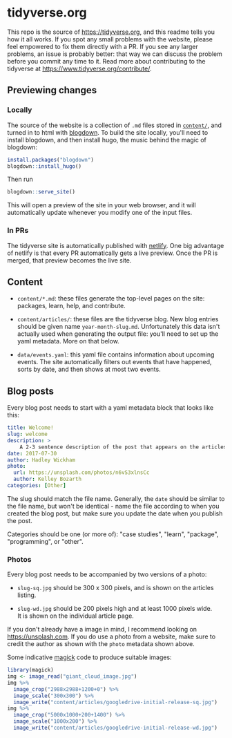 # tidyverse.org

This repo is the source of <https://tidyverse.org>, and this readme tells you how it all works. If you spot any small problems with the website, please feel empowered to fix them directly with a PR. If you see any larger problems, an issue is probably better: that way we can discuss the problem before you commit any time to it.  Read more about contributing to the tidyverse at <https://www.tidyverse.org/contribute/>.

## Previewing changes

### Locally

The source of the website is a collection of `.md` files stored in [`content/`](content/), and turned in to html with [blogdown](https://bookdown.org/yihui/blogdown). To build the site locally, you'll need to install blogdown, and then install hugo, the music behind the magic of blogdown:

```R
install.packages("blogdown")
blogdown::install_hugo()
```

Then run

```R
blogdown::serve_site()
```

This will open a preview of the site in your web browser, and it will automatically update whenever you modify one of the input files.

### In PRs

The tidyverse site is automatically published with [netlify](http://netlify.com/). One big advantage of netlify is that every PR automatically gets a live preview. Once the PR is merged, that preview becomes the live site.

## Content

* `content/*.md`: these files generate the top-level pages on the site:
  packages, learn, help, and contribute. 
  
* `content/articles/`: these files are the tidyverse blog. New blog entries
  should be given name `year-month-slug.md`. Unfortunately this data isn't
  actually used when generating the output file: you'll need to set up 
  the yaml metadata. More on that below.

* `data/events.yaml`: this yaml file contains information about upcoming 
  events. The site automatically filters out events that have happened,
  sorts by date, and then shows at most two events.

## Blog posts

Every blog post needs to start with a yaml metadata block that looks like this:

```yaml
title: Welcome!
slug: welcome
description: >
    A 2-3 sentence description of the post that appears on the articles page.
date: 2017-07-30
author: Hadley Wickham
photo:
  url: https://unsplash.com/photos/n6vS3xlnsCc
  author: Kelley Bozarth
categories: [Other]
```

The slug should match the file name. Generally, the `date` should be similar to the file name, but won't be identical - name the file according to when you created the blog post, but make sure you update the date when you publish the post.

Categories should be one (or more of): "case studies", "learn", "package", "programming", or "other".

### Photos

Every blog post needs to be accompanied by two versions of a photo:

* `slug-sq.jpg` should be 300 x 300 pixels, and is shown on the articles listing.

* `slug-wd.jpg` should be 200 pixels high and at least 1000 pixels wide.  
  It is shown on the individual article page.
  
If you don't already have a image in mind, I recommend looking on <https://unsplash.com>. If you do use a photo from a website, make sure to credit the author as shown with the `photo` metadata shown above.

Some indicative [magick](https://cran.r-project.org/web/packages/magick/vignettes/intro.html) code to produce suitable images:

```R
library(magick)
img <- image_read("giant_cloud_image.jpg")
img %>% 
  image_crop("2988x2988+1200+0") %>% 
  image_scale("300x300") %>% 
  image_write("content/articles/googledrive-initial-release-sq.jpg")
img %>% 
  image_crop("5000x1000+200+1400") %>% 
  image_scale("1000x200") %>% 
  image_write("content/articles/googledrive-initial-release-wd.jpg")
```
